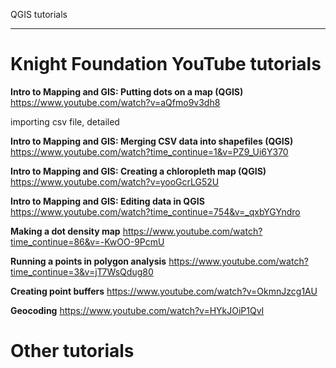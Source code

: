 
QGIS tutorials
______________


Knight Foundation YouTube tutorials
===================================


**Intro to Mapping and GIS: Putting dots on a map (QGIS)** <https://www.youtube.com/watch?v=aQfmo9v3dh8>

importing csv file, detailed

**Intro to Mapping and GIS: Merging CSV data into shapefiles (QGIS)**
<https://www.youtube.com/watch?time_continue=1&v=PZ9_Ui6Y370>


**Intro to Mapping and GIS: Creating a chloropleth map (QGIS)** 
<https://www.youtube.com/watch?v=yooGcrLG52U>


**Intro to Mapping and GIS: Editing data in QGIS**
<https://www.youtube.com/watch?time_continue=754&v=_qxbYGYndro>


**Making a dot density map**
<https://www.youtube.com/watch?time_continue=86&v=-KwOO-9PcmU>


**Running a points in polygon analysis**
<https://www.youtube.com/watch?time_continue=3&v=jT7WsQdug80>

**Creating point buffers**
<https://www.youtube.com/watch?v=OkmnJzcg1AU>

**Geocoding**
<https://www.youtube.com/watch?v=HYkJOiP1QvI>




Other tutorials
===============